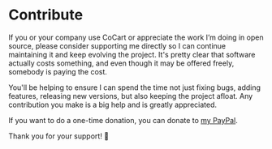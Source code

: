 # Contribute #

If you or your company use CoCart or appreciate the work I’m doing in open source, please consider supporting me directly so I can continue maintaining it and keep evolving the project. It's pretty clear that software actually costs something, and even though it may be offered freely, somebody is paying the cost.

You'll be helping to ensure I can spend the time not just fixing bugs, adding features, releasing new versions, but also keeping the project afloat. Any contribution you make is a big help and is greatly appreciated.

If you want to do a one-time donation, you can donate to [my PayPal](https://www.paypal.me/codebreaker).

Thank you for your support! 🙌